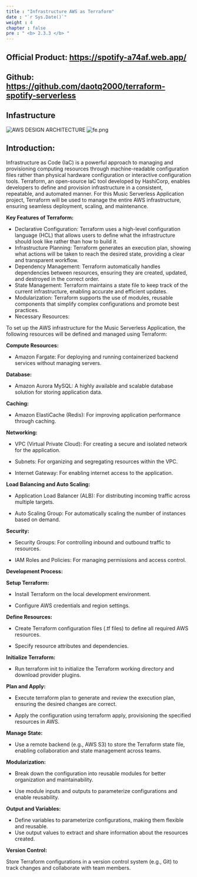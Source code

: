 ```yaml
---
title : "Infrastructure AWS as Terraform"
date : "`r Sys.Date()`"
weight : 4
chapter : false
pre : " <b> 2.3.3 </b> "
---
```

## Official Product: https://spotify-a74af.web.app/
## Github: https://github.com/daotq2000/terraform-spotify-serverless
## Infastructure
![AWS DESIGN ARCHITECTURE](/aws-stutdy-group-workshop/images/3/3.0/architechture.svg?featherlight=false&width=100pc)
![fe.png](/aws-stutdy-group-workshop/images/3/3.0/prod.jpeg)
## Introduction:

Infrastructure as Code (IaC) is a powerful approach to managing and provisioning computing resources through machine-readable configuration files rather than physical hardware configuration or interactive configuration tools. Terraform, an open-source IaC tool developed by HashiCorp, enables developers to define and provision infrastructure in a consistent, repeatable, and automated manner. For this Music Serverless Application project, Terraform will be used to manage the entire AWS infrastructure, ensuring seamless deployment, scaling, and maintenance.

**Key Features of Terraform:**

+ Declarative Configuration: Terraform uses a high-level configuration language (HCL) that allows users to define what the infrastructure should look like rather than how to build it.
+ Infrastructure Planning: Terraform generates an execution plan, showing what actions will be taken to reach the desired state, providing a clear and transparent workflow.
+ Dependency Management: Terraform automatically handles dependencies between resources, ensuring they are created, updated, and destroyed in the correct order.
+ State Management: Terraform maintains a state file to keep track of the current infrastructure, enabling accurate and efficient updates.
+ Modularization: Terraform supports the use of modules, reusable components that simplify complex configurations and promote best practices.
+ Necessary Resources:

To set up the AWS infrastructure for the Music Serverless Application, the following resources will be defined and managed using Terraform:

**Compute Resources:**

+ Amazon Fargate: For deploying and running containerized backend services without managing servers.

**Database:**

+ Amazon Aurora MySQL: A highly available and scalable database solution for storing application data.

**Caching:**

+ Amazon ElastiCache (Redis): For improving application performance through caching.

**Networking:**

+ VPC (Virtual Private Cloud): For creating a secure and isolated network for the application.

+ Subnets: For organizing and segregating resources within the VPC.

+ Internet Gateway: For enabling internet access to the application.

**Load Balancing and Auto Scaling:**

+ Application Load Balancer (ALB): For distributing incoming traffic across multiple targets.

+ Auto Scaling Group: For automatically scaling the number of instances based on demand.

**Security:**

+ Security Groups: For controlling inbound and outbound traffic to resources.

+ IAM Roles and Policies: For managing permissions and access control.

**Development Process:**

**Setup Terraform:**

+ Install Terraform on the local development environment.

+ Configure AWS credentials and region settings.

**Define Resources:**

+ Create Terraform configuration files (.tf files) to define all required AWS resources.

+ Specify resource attributes and dependencies.

**Initialize Terraform:**

+ Run terraform init to initialize the Terraform working directory and download provider plugins.

**Plan and Apply:**

+ Execute terraform plan to generate and review the execution plan, ensuring the desired changes are correct.

+ Apply the configuration using terraform apply, provisioning the specified resources in AWS.

**Manage State:**

+ Use a remote backend (e.g., AWS S3) to store the Terraform state file, enabling collaboration and state management across teams.

**Modularization:**

+ Break down the configuration into reusable modules for better organization and maintainability.

+ Use module inputs and outputs to parameterize configurations and enable reusability.

**Output and Variables:**

+ Define variables to parameterize configurations, making them flexible and reusable.
+ Use output values to extract and share information about the resources created.

**Version Control:**

Store Terraform configurations in a version control system (e.g., Git) to track changes and collaborate with team members.
